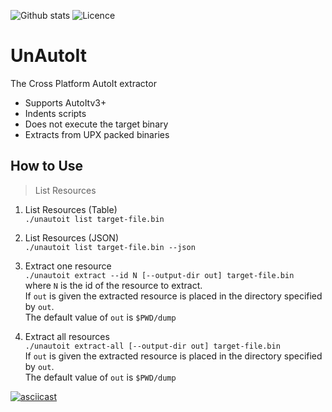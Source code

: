 ![Github stats](https://img.shields.io/github/downloads/x0r19x91/UnAutoIt/total.svg?style=for-the-badge&color=red)
![Licence](https://img.shields.io/badge/license-GPLv3-blue.svg?style=for-the-badge)

# UnAutoIt

The Cross Platform AutoIt extractor

* Supports AutoItv3+
* Indents scripts
* Does not execute the target binary
* Extracts from UPX packed binaries

## How to Use

> List Resources

1. List Resources (Table)  
    `./unautoit list target-file.bin`

2. List Resources (JSON)  
    `./unautoit list target-file.bin --json`

3. Extract one resource  
    `./unautoit extract --id N [--output-dir out] target-file.bin`  
    where `N` is the id of the resource to extract.  
    If `out` is given the extracted resource is placed in the directory specified by `out`.  
    The default value of `out` is `$PWD/dump`

4. Extract all resources  
    `./unautoit extract-all [--output-dir out] target-file.bin`  
    If `out` is given the extracted resource is placed in the directory specified by `out`.  
    The default value of `out` is `$PWD/dump`


[![asciicast](https://asciinema.org/a/368551.svg)](https://asciinema.org/a/368551)
